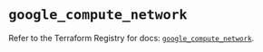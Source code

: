 # `google_compute_network`

Refer to the Terraform Registry for docs: [`google_compute_network`](https://registry.terraform.io/providers/hashicorp/google-beta/6.46.0/docs/resources/google_compute_network).
